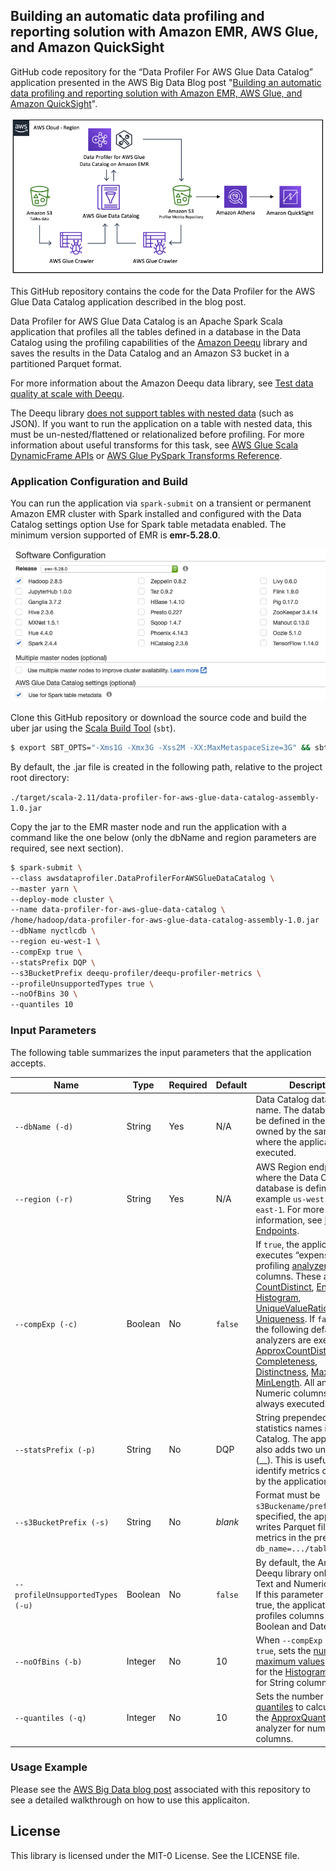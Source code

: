 ## Building an automatic data profiling and reporting solution with Amazon EMR, AWS Glue, and Amazon QuickSight

GitHub code repository for the “Data Profiler For AWS Glue Data Catalog” application presented in the AWS Big Data Blog post "[Building an automatic data profiling and reporting solution with Amazon EMR, AWS Glue, and Amazon QuickSight](http://example.com/)".

![Architecture](./resources/architecture.png?raw=true "Architecture")

This GitHub  repository contains the code for the Data Profiler for the AWS Glue Data Catalog application described in the blog post.

Data Profiler for AWS Glue Data Catalog is an Apache Spark Scala application that profiles all the tables defined in a database in the Data Catalog using the profiling capabilities of the [Amazon Deequ](https://github.com/awslabs/deequ) library and saves the results in the Data Catalog and an Amazon S3 bucket in a partitioned Parquet format.

For more information about the Amazon Deequ data library, see [Test data quality at scale with Deequ](https://aws.amazon.com/blogs/big-data/test-data-quality-at-scale-with-deequ/).

The Deequ library [does not support tables with nested data](https://github.com/awslabs/deequ/issues/118) (such as JSON). If you want to run the application on a table with nested data, this must be un-nested/flattened or relationalized before profiling. For more information about useful transforms for this task, see [AWS Glue Scala DynamicFrame APIs](https://docs.aws.amazon.com/glue/latest/dg/glue-etl-scala-apis-glue-dynamicframe.html) or [AWS Glue PySpark Transforms Reference](https://docs.aws.amazon.com/glue/latest/dg/aws-glue-programming-python-transforms.html).

### Application Configuration and Build

You can run the application via `spark-submit` on a transient or permanent Amazon EMR cluster with Spark installed and configured with the Data Catalog settings option Use for Spark table metadata enabled. The minimum version supported of EMR is **emr-5.28.0**.

![Amazon EMR Configuration](./resources/emr.png?raw=true "Amazon EMR Configuration")

Clone this GitHub repository or download the source code and build the uber jar using the [Scala Build Tool](https://www.scala-sbt.org/) (`sbt`).

```sh
$ export SBT_OPTS="-Xms1G -Xmx3G -Xss2M -XX:MaxMetaspaceSize=3G" && sbt assembly
```

By default, the .jar file is created in the following path, relative to the project root directory:

`./target/scala-2.11/data-profiler-for-aws-glue-data-catalog-assembly-1.0.jar`

Copy the jar to the EMR master node and run the application with a command like the one below (only the dbName and region parameters are required, see next section).

```sh
$ spark-submit \
--class awsdataprofiler.DataProfilerForAWSGlueDataCatalog \
--master yarn \
--deploy-mode cluster \
--name data-profiler-for-aws-glue-data-catalog \
/home/hadoop/data-profiler-for-aws-glue-data-catalog-assembly-1.0.jar 
--dbName nyctlcdb \
--region eu-west-1 \
--compExp true \
--statsPrefix DQP \
--s3BucketPrefix deequ-profiler/deequ-profiler-metrics \
--profileUnsupportedTypes true \
--noOfBins 30 \
--quantiles 10
```

### Input Parameters

The following table summarizes the input parameters that the application accepts.

|Name|Type|Required|Default|Description|
|----|----|--------|-------|-----------|
|`--dbName (-d)`|String|Yes|N/A| Data Catalog database name. The database must be defined in the Catalog owned by the same account where the application is executed. |
|`--region (-r)`|String|Yes|N/A| AWS Region endpoint where the Data Catalog database is defined, for example `us-west-1` or `us-east-1`. For more information, see [Regional Endpoints](https://docs.aws.amazon.com/general/latest/gr/rande.html#regional-endpoints). |
|`--compExp (-c)`|Boolean|No|`false`|If `true`, the application also executes “expensive” profiling [analyzers](https://github.com/awslabs/deequ/tree/master/src/main/scala/com/amazon/deequ/analyzers) on Text columns. These are [CountDistinct](https://github.com/awslabs/deequ/blob/master/src/main/scala/com/amazon/deequ/analyzers/CountDistinct.scala), [Entropy](https://github.com/awslabs/deequ/blob/master/src/main/scala/com/amazon/deequ/analyzers/Entropy.scala), [Histogram](https://github.com/awslabs/deequ/blob/master/src/main/scala/com/amazon/deequ/analyzers/Histogram.scala), [UniqueValueRatio](https://github.com/awslabs/deequ/blob/master/src/main/scala/com/amazon/deequ/analyzers/UniqueValueRatio.scala), and [Uniqueness](https://github.com/awslabs/deequ/blob/master/src/main/scala/com/amazon/deequ/analyzers/Uniqueness.scala). If `false`, only the following default analyzers are executed: [ApproxCountDistinct](https://github.com/awslabs/deequ/blob/master/src/main/scala/com/amazon/deequ/analyzers/ApproxCountDistinct.scala), [Completeness](https://github.com/awslabs/deequ/blob/master/src/main/scala/com/amazon/deequ/analyzers/Completeness.scala), [Distinctness](https://github.com/awslabs/deequ/blob/master/src/main/scala/com/amazon/deequ/analyzers/Distinctness.scala), [MaxLength](https://github.com/awslabs/deequ/blob/master/src/main/scala/com/amazon/deequ/analyzers/MaxLength.scala), [MinLength](https://github.com/awslabs/deequ/blob/master/src/main/scala/com/amazon/deequ/analyzers/MinLength.scala). All analyzers for Numeric columns are always executed.|
|`--statsPrefix (-p)`|String|No|DQP|String prepended to the statistics names in the Data Catalog. The application also adds two underscores (__). This is useful to identify metrics calculated by the application.|
|`--s3BucketPrefix (-s)`|String|No|_blank_|Format must be `s3Buckename/prefix`. If specified, the application writes Parquet files with metrics in the prefixes `db_name=.../table_name=...`|
|`--profileUnsupportedTypes (-u)`|Boolean|No|`false`|By default, the Amazon Deequ library only supports Text and Numeric columns. If this parameter is set to true, the application also profiles columns of type Boolean and Date.|
|`--noOfBins (-b)`|Integer|No|10|When `--compExp (-c)` is `true`, sets the [number of maximum values](https://github.com/awslabs/deequ/blob/master/src/main/scala/com/amazon/deequ/analyzers/Histogram.scala#L44) to create for the [Histogram](https://github.com/awslabs/deequ/blob/master/src/main/scala/com/amazon/deequ/analyzers/Histogram.scala) analyzer for String columns.|
|`--quantiles (-q)`|Integer|No|10|Sets the number of [quantiles](https://github.com/awslabs/deequ/blob/master/src/main/scala/com/amazon/deequ/analyzers/ApproxQuantiles.scala#L34) to calculate for the [ApproxQuantiles](https://github.com/awslabs/deequ/blob/master/src/main/scala/com/amazon/deequ/analyzers/ApproxQuantiles.scala) analyzer for numeric columns.|

### Usage Example

Please see the [AWS Big Data blog post](http://example.com/) associated with this repository to see a detailed walkthrough on how to use this applicaiton.

## License

This library is licensed under the MIT-0 License. See the LICENSE file.

